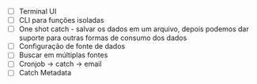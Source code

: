 - [ ] Terminal UI
- [ ] CLI para funções isoladas
- [ ] One shot catch - salvar os dados em um arquivo, depois podemos dar suporte para outras formas de consumo dos dados
- [ ] Configuração de fonte de dados
- [ ] Buscar em múltiplas fontes
- [ ] Cronjob -> catch -> email
- [ ] Catch Metadata
